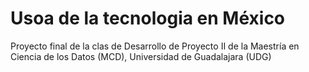# Usoa de la tecnologia en México

Proyecto final de la clas de Desarrollo de Proyecto II de la Maestría en Ciencia de los Datos (MCD), Universidad de Guadalajara (UDG)
